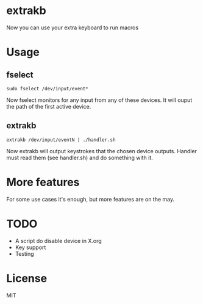 # extrakb
Now you can use your extra keyboard to run macros

# Usage
## fselect
`sudo fselect /dev/input/event*`

Now fselect monitors for any input from any of these devices.
It will ouput the path of the first active device.

## extrakb
`extrakb /dev/input/eventN | ./handler.sh`

Now extrakb will output keystrokes that the chosen device outputs.
Handler must read them (see handler.sh) and do something with it.

# More features
For some use cases it's enough, but more features are on the may.

# TODO
- A script do disable device in X.org
- Key support
- Testing

# License
MIT
